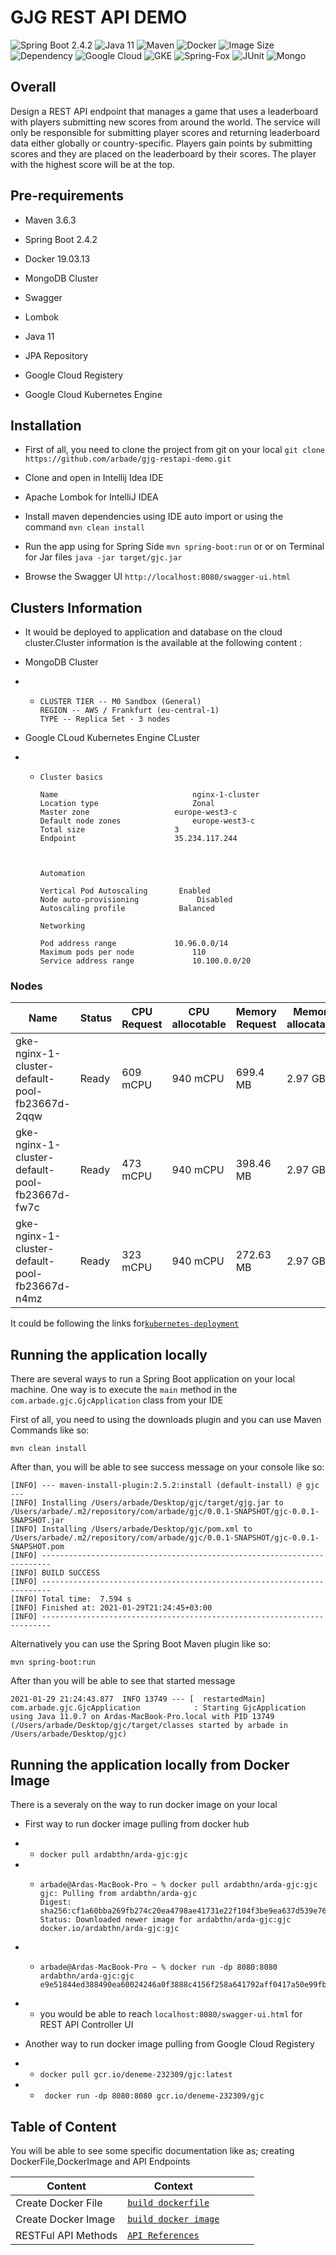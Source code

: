 # GJG REST API DEMO
![Spring Boot 2.4.2](https://img.shields.io/badge/spring--boot-2.4.2-green)
![Java 11](https://img.shields.io/badge/Java-11-green)
![Maven](https://img.shields.io/badge/maven-3.6.3-blue)
![Docker](https://img.shields.io/badge/docker%20build-passing-green)
![Image Size](https://img.shields.io/badge/image%20size-293%20MB-blue)
![Dependency](https://img.shields.io/badge/dependency-up--to--date-green)
![Google Cloud](https://img.shields.io/badge/google--cloud-registery-blue)
![GKE](https://img.shields.io/badge/google--cloud-kubernetes-blue)
![Spring-Fox](https://img.shields.io/badge/spring--fox-swagger-orange)
![JUnit](https://img.shields.io/badge/Junit-v5-blue)
![Mongo](https://img.shields.io/badge/MongoDB-cluster-brightgreen)

## Overall

Design a REST API endpoint that manages a game that uses a leaderboard with players submitting new scores from around the world. The service will only be responsible for submitting player scores and returning leaderboard data either globally or country-specific.
Players gain points by submitting scores and they are placed on the leaderboard by their scores. The player with the highest score will be at the top.

## Pre-requirements

- Maven 3.6.3

- Spring Boot 2.4.2

- Docker 19.03.13

- MongoDB Cluster

- Swagger

- Lombok

- Java 11

- JPA Repository

- Google Cloud Registery

- Google Cloud Kubernetes Engine

## Installation

- First of all, you need to clone the project from git on your local ``git clone https://github.com/arbade/gjg-restapi-demo.git``

- Clone and open in Intellij Idea IDE

- Apache Lombok for IntelliJ IDEA

- Install maven dependencies using IDE auto import or using the command `mvn clean install `

- Run the app using for Spring Side `mvn spring-boot:run` or or on Terminal for Jar files `java -jar target/gjc.jar`

- Browse the Swagger UI `http://localhost:8080/swagger-ui.html`


## Clusters Information

- It would be deployed to application and database on the cloud cluster.Cluster information is the available at the following content :

- MongoDB Cluster

- -  ```
     CLUSTER TIER -- M0 Sandbox (General)
     REGION -- AWS / Frankfurt (eu-central-1)
     TYPE -- Replica Set - 3 nodes
     ```
- Google CLoud Kubernetes Engine CLuster

- - ```
    Cluster basics
    
    Name	                          nginx-1-cluster		
    Location type	                  Zonal		
    Master zone	                  europe-west3-c		
    Default node zones                europe-west3-c
    Total size	                  3		
    Endpoint	                  35.234.117.244
    	
    
    	
    Automation
   	
    Vertical Pod Autoscaling	   Enabled		
    Node auto-provisioning	           Disabled		
    Autoscaling profile	           Balanced	
    	
    Networking
   	
    Pod address range	          10.96.0.0/14		
    Maximum pods per node	          110		
    Service address range	          10.100.0.0/20		
    
    ```
    
### Nodes
| Name                                           | Status | CPU Request | CPU allocotable | Memory Request | Memory allocatable |   |   |   |
|------------------------------------------------|--------|-------------|-----------------|----------------|--------------------|---|---|---|
| gke-nginx-1-cluster-default-pool-fb23667d-2qqw |  Ready |   609 mCPU  |       940 mCPU  |      699.4 MB  |           2.97 GB  |   |   |   |
| gke-nginx-1-cluster-default-pool-fb23667d-fw7c |  Ready |   473 mCPU  |       940 mCPU  |     398.46 MB  |           2.97 GB  |   |   |   |
| gke-nginx-1-cluster-default-pool-fb23667d-n4mz |  Ready |   323 mCPU  |       940 mCPU  |     272.63 MB  |           2.97 GB  |   |   |   |    

        
        
It could be following the links for[`kubernetes-deployment`](/kubernetes.yml)

## Running the application locally

There are several ways to run a Spring Boot application on your local machine. One way is to execute the `main` method in the `com.arbade.gjc.GjcApplication` class from your IDE

First of all, you need to using the downloads plugin and you can use Maven Commands like so:

`mvn clean install`

After than, you will be able to see success message on your console like so:

```
[INFO] --- maven-install-plugin:2.5.2:install (default-install) @ gjc ---
[INFO] Installing /Users/arbade/Desktop/gjc/target/gjg.jar to /Users/arbade/.m2/repository/com/arbade/gjc/0.0.1-SNAPSHOT/gjc-0.0.1-SNAPSHOT.jar
[INFO] Installing /Users/arbade/Desktop/gjc/pom.xml to /Users/arbade/.m2/repository/com/arbade/gjc/0.0.1-SNAPSHOT/gjc-0.0.1-SNAPSHOT.pom
[INFO] ------------------------------------------------------------------------
[INFO] BUILD SUCCESS
[INFO] ------------------------------------------------------------------------
[INFO] Total time:  7.594 s
[INFO] Finished at: 2021-01-29T21:24:45+03:00
[INFO] ------------------------------------------------------------------------

```
Alternatively you can use the Spring Boot Maven plugin like so:

`mvn spring-boot:run`

After than you will be able to see that started message

`2021-01-29 21:24:43.877  INFO 13749 --- [  restartedMain] com.arbade.gjc.GjcApplication            : Starting GjcApplication using Java 11.0.7 on Ardas-MacBook-Pro.local with PID 13749 (/Users/arbade/Desktop/gjc/target/classes started by arbade in /Users/arbade/Desktop/gjc)`

## Running the application locally from Docker Image

There is a severaly on the way to run docker image on your local

- First way to run docker image pulling from docker hub

- - `docker pull ardabthn/arda-gjc:gjc`

- - ```
    arbade@Ardas-MacBook-Pro ~ % docker pull ardabthn/arda-gjc:gjc
    gjc: Pulling from ardabthn/arda-gjc
    Digest: sha256:cf1a60bba269fb274c20ea4798ae41731e22f104f3be9ea637d539e769b176fc
    Status: Downloaded newer image for ardabthn/arda-gjc:gjc
    docker.io/ardabthn/arda-gjc:gjc
    ```
- - ```
    arbade@Ardas-MacBook-Pro ~ % docker run -dp 8080:8080 ardabthn/arda-gjc:gjc
    e9e51844ed388490ea60024246a0f3888c4156f258a641792aff0417a50e99fb

    ```
- - you would be able to reach `localhost:8080/swagger-ui.html` for REST API Controller UI

- Another way to run docker image pulling from Google Cloud Registery

- - `docker pull gcr.io/deneme-232309/gjc:latest`

- - ` docker run -dp 8080:8080 gcr.io/deneme-232309/gjc`



## Table of Content

You will be able to see some specific documentation like as; creating DockerFile,DockerImage and API Endpoints 

| Content             | Context |   |   |   |
|---------------------|---------|---|---|---|
| Create Docker File  |[`build dockerfile`](documentation/create-dockerfile.md)         |   |   |   |
| Create Docker Image |[`build docker image`](documentation/create-docker-image.md)         |   |   |   |
| RESTFul API Methods |[`API References`](documentation/table-of-api-reference.md)         |   |   |   |

